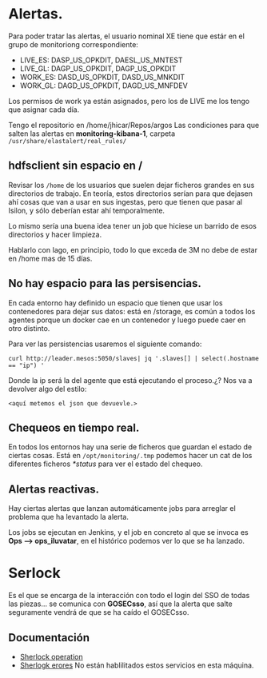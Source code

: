 # Alertas.
Para poder tratar las alertas, el usuario nominal XE tiene que estár en el grupo de monitoriong correspondiente:
* LIVE_ES: DASP_US_OPKDIT, DAESL_US_MNTEST
* LIVE_GL: DAGP_US_OPKDIT, DAGP_US_OPKDIT
* WORK_ES: DASD_US_OPKDIT, DASD_US_MNKDIT
* WORK_GL: DAGD_US_OPKDIT, DAGD_US_MNFDEV

Los permisos de work ya están asignados, pero los de LIVE me los tengo que asignar cada día.


Tengo el repositorio en /home/jhicar/Repos/argos
Las condiciones para que salten las alertas en **monitoring-kibana-1**, carpeta `/usr/share/elastalert/real_rules/`

## hdfsclient sin espacio en /
Revisar los `/home` de los usuarios que suelen dejar ficheros grandes en sus directorios de trabajo. En teoría, estos directorios serían para que dejasen ahí cosas que van a usar en sus ingestas, pero que tienen que pasar al Isilon, y sólo deberían estar ahí temporalmente.

Lo mismo sería una buena idea tener un job que hiciese un barrido de esos directorios y hacer limpieza.

Hablarlo con Iago, en principio, todo lo que exceda de 3M no debe de estar en /home mas de 15 días.

## No hay espacio para las persisencias.
En cada entorno hay definido un espacio que tienen que usar los contenedores para dejar sus datos: está en /storage, es común a todos los agentes porque un docker cae en un contenedor y luego puede caer en otro distinto.

Para ver las persistencias usaremos el siguiente comando:
```
curl http://leader.mesos:5050/slaves| jq '.slaves[] | select(.hostname == "ip") '
```
Donde la ip será la del agente que está ejecutando el proceso.¿?
Nos va a devolver algo del estilo:
```
<aquí metemos el json que devuevle.>
```
## Chequeos en tiempo real.
En todos los entornos hay una serie de ficheros que guardan el estado de ciertas cosas. Está en `/opt/monitoring/.tmp` podemos hacer un cat de los diferentes ficheros _*status_ para ver el estado del chequeo.

## Alertas reactivas.
Hay ciertas alertas que lanzan automáticamente jobs para arreglar el problema que ha levantado la alerta.

Los jobs se ejecutan en Jenkins, y el job en concreto al que se invoca es **Ops --> ops_iluvatar**, en el histórico podemos ver lo que se ha lanzado.

# Serlock
Es el que se encarga de la interacción con todo el login del SSO de todas las piezas... se comunica con **GOSECsso**, así que la alerta que salte seguramente vendrá de que se ha caído el GOSECsso.
## Documentación
* [Sherlock operation](https://datiobd.atlassian.net/wiki/spaces/MON/pages/1026293793/sherlock+operation?focusedCommentId=1049886724#comment-1049886724)
* [Sherlogk erores](https://datiobd.atlassian.net/wiki/spaces/CPPR/pages/653525087/Sherlock+Errores)
No están hablilitados estos servicios en esta máquina.



